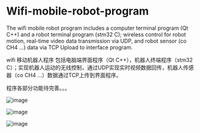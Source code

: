 # Wifi-mobile-robot-program
The wifi mobile robot program includes a computer terminal program (Qt C++) and a robot terminal program (stm32 C); wireless control for robot motion, real-time video data transmission via UDP, and robot sensor (co CH4 ...) data via TCP Upload to interface program.  

wifi 移动机器人程序 包括电脑端界面程序（Qt C++），机器人终端程序（stm32 C）；实现机器人运动的无线控制，通过UDP实现实时视频数据回传，机器人传感器（co CH4 ...）数据通过TCP上传到界面程序。

程序各部分功能待完善。。。

![image](https://github.com/xiaoqiang0008/Wifi-mobile-robot-program/blob/master/ui/1.png?raw=true)

![image](https://github.com/xiaoqiang0008/Wifi-mobile-robot-program/blob/master/ui/2.png?raw=true)

![image](https://github.com/xiaoqiang0008/Wifi-mobile-robot-program/blob/master/ui/3.png?raw=true)
